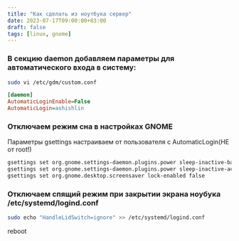 ```yaml
---
title: "Как сделать из ноутбука сервер"
date: 2023-07-17T09:00:00+03:00
draft: false
tags: [linux, gnome]
---
```


### В секцию daemon добавляем параметры для автоматического входа в систему:
```sh
sudo vi /etc/gdm/custom.conf
```
```ini
[daemon]
AutomaticLoginEnable=False
AutomaticLogin=ashishlin
```

### Отключаем режим сна в настройках GNOME
Параметры gsettings настраиваем от пользователя с AutomaticLogin(НЕ от root!)
```sh
gsettings set org.gnome.settings-daemon.plugins.power sleep-inactive-battery-type nothing
gsettings set org.gnome.settings-daemon.plugins.power sleep-inactive-ac-type nothing
gsettings set org.gnome.desktop.screensaver lock-enabled false
```

### Отключаем спящий режим при закрытии экрана ноубука /etc/systemd/logind.conf
```sh
sudo echo "HandleLidSwitch=ignore" >> /etc/systemd/logind.conf
```

reboot
